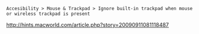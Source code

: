 `Accesibility > Mouse & Trackpad > Ignore built-in trackpad when mouse or wireless trackpad is present`

http://hints.macworld.com/article.php?story=20090911081118487